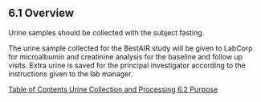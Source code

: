## 6.1 Overview

Urine samples should be collected with the subject fasting.

The urine sample collected for the BestAIR study will be given to LabCorp for microalbumin and creatinine analysis for the baseline and follow up visits. Extra urine is saved for the principal investigator according to the instructions given to the lab manager.


<div class="center">
<div class="btn-group">
  <a href=":pages_path:/manuals/urine-collection-processing/6-00-urine-collection-processing-toc.md" class="btn btn-default">
    <span class="glyphicon glyphicon-chevron-left"></span>
    Table of Contents
  </a>

  <a href=":pages_path:/manuals/urine-collection-processing" class="btn btn-default">
    <span class="glyphicon glyphicon-chevron-up"></span>
    Urine Collection and Processing
  </a>

  <a href=":pages_path:/manuals/urine-collection-processing/6-02-purpose.md" class="btn btn-success">
    6.2 Purpose
    <span class="glyphicon glyphicon-chevron-right"></span>
  </a>
</div>
</div>
